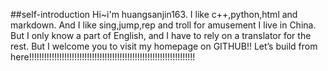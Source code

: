 ##self-introduction
Hi~i'm huangsanjin163.
I like c++,python,html and markdown.
And I like sing,jump,rep and troll for amusement
I live in China.
But I only know a part of English, and I have to rely on a translator for the rest.
But I welcome you to visit my homepage on GITHUB!!
Let’s build from here!!!!!!!!!!!!!!!!!!!!!!!!!!!!!!!!!!!!!!!!!!!!!!!!!!!!!!!!!!!!!!!!!!
